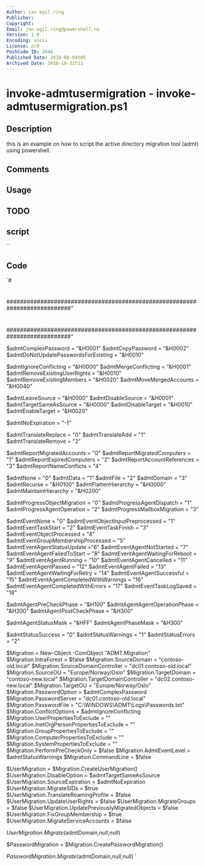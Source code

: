 ```yaml
---
Author: jan egil ring
Publisher: 
Copyright: 
Email: jan.egil.ring@powershell.no
Version: 1.0
Encoding: ascii
License: cc0
PoshCode ID: 2046
Published Date: 2010-08-04t05
Archived Date: 2016-10-31t11
---
```


# invoke-admtusermigration - invoke-admtusermigration.ps1

## Description

this is an example on how to script the active directory migration tool (admt) using powershell.

## Comments



## Usage



## TODO



## script

``

## Code

`#
 #
 ###########################################################################"
 #
 #
 #
 #
 #
 #
 #
 ###########################################################################"
 
 
 
 $admtComplexPassword                   = "&H0001"
 $admtCopyPassword                      = "&H0002"
 $admtDoNotUpdatePasswordsForExisting   = "&H0010"
 
 
 $admtIgnoreConflicting           = "&H0000"
 $admtMergeConflicting            = "&H0001"
 $admtRemoveExistingUserRights    = "&H0010"
 $admtRemoveExistingMembers       = "&H0020"
 $admtMoveMergedAccounts          = "&H0040"
 
 
 $admtLeaveSource        = "&H0000"
 $admtDisableSource      = "&H0001"
 $admtTargetSameAsSource = "&H0000"
 $admtDisableTarget      = "&H0010"
 $admtEnableTarget       = "&H0020"
 
 
 $admtNoExpiration = "-1"
 
 
 $admtTranslateReplace = "0"
 $admtTranslateAdd     = "1"
 $admtTranslateRemove  = "2"
 
 
 $admtReportMigratedAccounts  = "0"
 $admtReportMigratedComputers = "1"
 $admtReportExpiredComputers  = "2"
 $admtReportAccountReferences = "3"
 $admtReportNameConflicts     = "4"
 
 
 $admtNone     = "0"
 $admtData     = "1"
 $admtFile     = "2"
 $admtDomain   = "3"
 $admtRecurse           = "&H0100"
 $admtFlattenHierarchy  = "&H0000"
 $admtMaintainHierarchy = "&H0200"
 
 
 $admtProgressObjectMigration   = "0"
 $admtProgressAgentDispatch     = "1"
 $admtProgressAgentOperation    = "2"
 $admtProgressMailboxMigration  = "3"
 
 $admtEventNone                         = "0"
 $admtEventObjectInputPreprocessed      = "1"
 $admtEventTaskStart                    = "2"
 $admtEventTaskFinish                   = "3"
 $admtEventObjectProcessed              = "4"
 $admtEventGroupMembershipProcessed     = "5"
 $admtEventAgentStatusUpdate          ="6"
 $admtEventAgentNotStarted = "7"
 $admtEventAgentFailedToStart = "8"
 $admtEventAgentWaitingForReboot = "9"
 $admtEventAgentRunning = "10"
 $admtEventAgentCancelled = "11"
 $admtEventAgentPassed = "12"
 $admtEventAgentFailed = "13"
 $admtEventAgentWaitingForRetry = "14"
 $admtEventAgentSuccessful = "15"
 $admtEventAgentCompletedWithWarnings = "16"
 $admtEventAgentCompletedWithErrors = "17"
 $admtEventTaskLogSaved = "18"
 
 $admtAgentPreCheckPhase = "&H100"
 $admtAgentAgentOperationPhase = "&H200"
 $admtAgentPostCheckPhase = "&H300"
 
 $admtAgentStatusMask = "&HFF"
 $admtAgentPhaseMask = "&H300"
 
 $admtStatusSuccess   = "0"
 $admtStatusWarnings  = "1"
 $admtStatusErrors    = "2"
 
 
 $Migration = New-Object -ComObject "ADMT.Migration"
 $Migration.IntraForest = $false
 $Migration.SourceDomain = "contoso-old.local"
 $Migration.SourceDomainController = "dc01.contoso-old.local"
 $Migration.SourceOU = "Europe/Norway/Oslo"
 $Migration.TargetDomain = "contoso-new.local"
 $Migration.TargetDomainController = "dc02.contoso-new.local"
 $Migration.TargetOU = "Europe/Norway/Oslo"
 $Migration.PasswordOption = $admtComplexPassword
 $Migration.PasswordServer = "dc01.contoso-old.local"
 $Migration.PasswordFile = "C:\WINDOWS\ADMT\Logs\Passwords.txt"
 $Migration.ConflictOptions = $admtIgnoreConflicting
 $Migration.UserPropertiesToExclude = ""
 $Migration.InetOrgPersonPropertiesToExclude = ""
 $Migration.GroupPropertiesToExclude = ""
 $Migration.ComputerPropertiesToExclude = ""
 $Migration.SystemPropertiesToExclude = ""
 $Migration.PerformPreCheckOnly = $false
 $Migration.AdmtEventLevel = $admtStatusWarnings
 $Migration.CommandLine = $false
 
 $UserMigration = $Migration.CreateUserMigration()
 $UserMigration.DisableOption = $admtTargetSameAsSource
 $UserMigration.SourceExpiration = $admtNoExpiration
 $UserMigration.MigrateSIDs = $true
 $UserMigration.TranslateRoamingProfile = $false
 $UserMigration.UpdateUserRights = $false
 $UserMigration.MigrateGroups = $false
 $UserMigration.UpdatePreviouslyMigratedObjects = $false
 $UserMigration.FixGroupMembership = $true
 $UserMigration.MigrateServiceAccounts = $false
 
 $UserMigration.Migrate($admtDomain,$null,$null)
 
 $PasswordMigration = $Migration.CreatePasswordMigration()
 
 $PasswordMigration.Migrate($admtDomain,$null,$null)
`

